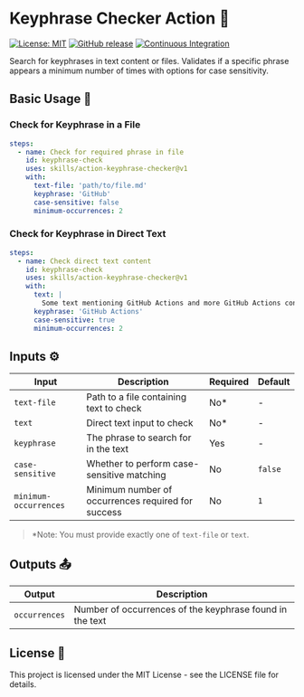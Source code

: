 # Keyphrase Checker Action 🔎

[![License: MIT](https://img.shields.io/badge/License-MIT-yellow.svg)](https://opensource.org/licenses/MIT)
[![GitHub release](https://img.shields.io/github/release/skills/action-keyphrase-checker.svg)](https://github.com/skills/action-keyphrase-checker/releases)
[![Continuous Integration](https://github.com/skills/action-text-variables/actions/workflows/ci.yml/badge.svg)](https://github.com/skills/action-keyphrase-checker/actions/workflows/ci.yml)

Search for keyphrases in text content or files. Validates if a specific phrase
appears a minimum number of times with options for case sensitivity.

## Basic Usage 🚀

### Check for Keyphrase in a File

```yaml
steps:
  - name: Check for required phrase in file
    id: keyphrase-check
    uses: skills/action-keyphrase-checker@v1
    with:
      text-file: 'path/to/file.md'
      keyphrase: 'GitHub'
      case-sensitive: false
      minimum-occurrences: 2
```

### Check for Keyphrase in Direct Text

```yaml
steps:
  - name: Check direct text content
    id: keyphrase-check
    uses: skills/action-keyphrase-checker@v1
    with:
      text: |
        Some text mentioning GitHub Actions and more GitHub Actions conten
      keyphrase: 'GitHub Actions'
      case-sensitive: true
      minimum-occurrences: 2
```

## Inputs ⚙️

| Input                 | Description                                        | Required | Default |
| --------------------- | -------------------------------------------------- | -------- | ------- |
| `text-file`           | Path to a file containing text to check            | No\*     | -       |
| `text`                | Direct text input to check                         | No\*     | -       |
| `keyphrase`           | The phrase to search for in the text               | Yes      | -       |
| `case-sensitive`      | Whether to perform case-sensitive matching         | No       | `false` |
| `minimum-occurrences` | Minimum number of occurrences required for success | No       | `1`     |

> \*Note: You must provide exactly one of `text-file` or `text`.

## Outputs 📤

| Output        | Description                                              |
| ------------- | -------------------------------------------------------- |
| `occurrences` | Number of occurrences of the keyphrase found in the text |

## License 📄

This project is licensed under the MIT License - see the LICENSE file for
details.
